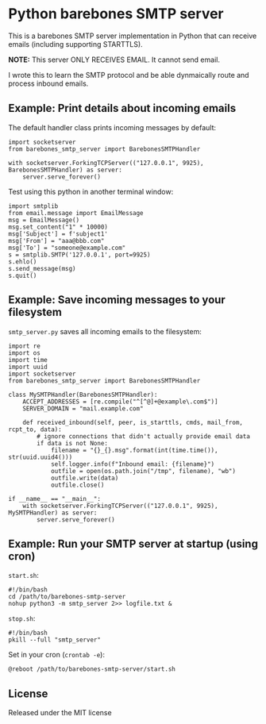 # Python barebones SMTP server

This is a barebones SMTP server implementation in Python that can receive emails (including supporting STARTTLS).

**NOTE:** This server ONLY RECEIVES EMAIL. It cannot send email.

I wrote this to learn the SMTP protocol and be able dynmaically route and process inbound emails.

## Example: Print details about incoming emails

The default handler class prints incoming messages by default:
```
import socketserver
from barebones_smtp_server import BarebonesSMTPHandler

with socketserver.ForkingTCPServer(("127.0.0.1", 9925), BarebonesSMTPHandler) as server:
    server.serve_forever()
```

Test using this python in another terminal window:
```
import smtplib
from email.message import EmailMessage
msg = EmailMessage()
msg.set_content("1" * 10000)
msg['Subject'] = f'subject1'
msg['From'] = "aaa@bbb.com"
msg['To'] = "someone@example.com"
s = smtplib.SMTP('127.0.0.1', port=9925)
s.ehlo()
s.send_message(msg)
s.quit()
```

## Example: Save incoming messages to your filesystem

`smtp_server.py` saves all incoming emails to the filesystem:
```
import re
import os
import time
import uuid
import socketserver
from barebones_smtp_server import BarebonesSMTPHandler

class MySMTPHandler(BarebonesSMTPHandler):
    ACCEPT_ADDRESSES = [re.compile("^[^@]+@example\.com$")]
    SERVER_DOMAIN = "mail.example.com"

    def received_inbound(self, peer, is_starttls, cmds, mail_from, rcpt_to, data):
        # ignore connections that didn't actually provide email data
        if data is not None:
            filename = "{}_{}.msg".format(int(time.time()), str(uuid.uuid4()))
            self.logger.info(f"Inbound email: {filename}")
            outfile = open(os.path.join("/tmp", filename), "wb")
            outfile.write(data)
            outfile.close()

if __name__ == "__main__":
    with socketserver.ForkingTCPServer(("127.0.0.1", 9925), MySMTPHandler) as server:
        server.serve_forever()
```

## Example: Run your SMTP server at startup (using cron)

`start.sh`:
```
#!/bin/bash
cd /path/to/barebones-smtp-server
nohup python3 -m smtp_server 2>> logfile.txt &
```

`stop.sh`:
```
#!/bin/bash
pkill --full "smtp_server"
```

Set in your cron (`crontab -e`):
```
@reboot /path/to/barebones-smtp-server/start.sh
```


## License

Released under the MIT license

